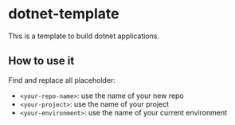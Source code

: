 # dotnet-template

This is a template to build dotnet applications.

## How to use it

Find and replace all placeholder:

- `<your-repo-name>`: use the name of your new repo
- `<your-project>`: use the name of your project
- `<your-environment>`: use the name of your current environment
